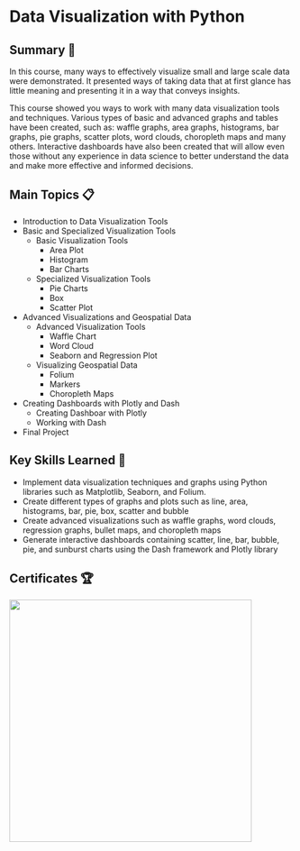 # Data Visualization with Python


## Summary :memo:
In this course, many ways to effectively visualize small and large scale data were demonstrated. It presented ways of taking data that at first glance has little meaning and presenting it in a way that conveys insights.

This course showed you ways to work with many data visualization tools and techniques. Various types of basic and advanced graphs and tables have been created, such as: waffle graphs, area graphs, histograms, bar graphs, pie graphs, scatter plots, word clouds, choropleth maps and many others. Interactive dashboards have also been created that will allow even those without any experience in data science to better understand the data and make more effective and informed decisions.

## Main Topics :clipboard:
 - Introduction to Data Visualization Tools
 - Basic and Specialized Visualization Tools
     - Basic Visualization Tools
         - Area Plot
         - Histogram
         - Bar Charts
     - Specialized Visualization Tools
         - Pie Charts
         - Box
         - Scatter Plot
 - Advanced Visualizations and Geospatial Data
     - Advanced Visualization Tools
         - Waffle Chart
         - Word Cloud
         - Seaborn and Regression Plot
     - Visualizing Geospatial Data
         - Folium
         - Markers
         - Choropleth Maps
 - Creating Dashboards with Plotly and Dash
     - Creating Dashboar with Plotly
     - Working with Dash
 - Final Project
   
## Key Skills Learned :key:
 - Implement data visualization techniques and graphs using Python libraries such as Matplotlib, Seaborn, and Folium.
 - Create different types of graphs and plots such as line, area, histograms, bar, pie, box, scatter and bubble
 - Create advanced visualizations such as waffle graphs, word clouds, regression graphs, bullet maps, and choropleth maps
 - Generate interactive dashboards containing scatter, line, bar, bubble, pie, and sunburst charts using the Dash framework and Plotly library


## Certificates :trophy:

<a href="https://www.coursera.org/account/accomplishments/verify/DT6DTLJQWXXA"><img src="https://s3.amazonaws.com/coursera_assets/meta_images/generated/CERTIFICATE_LANDING_PAGE/CERTIFICATE_LANDING_PAGE~DT6DTLJQWXXA/CERTIFICATE_LANDING_PAGE~DT6DTLJQWXXA.jpeg" height="430"></a>

